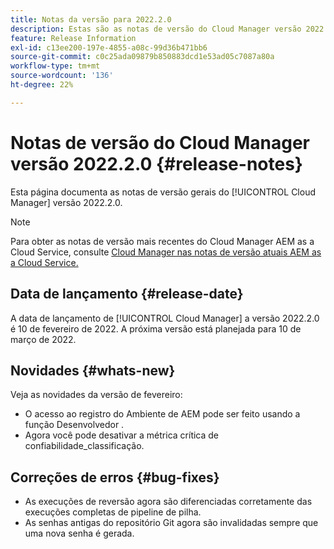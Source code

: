 ```yaml
---
title: Notas da versão para 2022.2.0
description: Estas são as notas de versão do Cloud Manager versão 2022.2.0.
feature: Release Information
exl-id: c13ee200-197e-4855-a08c-99d36b471bb6
source-git-commit: c0c25ada09879b850883dcd1e53ad05c7087a80a
workflow-type: tm+mt
source-wordcount: '136'
ht-degree: 22%

---
```


# Notas de versão do Cloud Manager versão 2022.2.0 {#release-notes}

Esta página documenta as notas de versão gerais do [!UICONTROL Cloud Manager] versão 2022.2.0.

>[!NOTE]
>
>Para obter as notas de versão mais recentes do Cloud Manager AEM as a Cloud Service, consulte [Cloud Manager nas notas de versão atuais AEM as a Cloud Service.](https://experienceleague.adobe.com/docs/experience-manager-cloud-service/content/implementing/using-cloud-manager/release-notes-cloud-manager/release-notes-cm-current.html)

## Data de lançamento {#release-date}

A data de lançamento de [!UICONTROL Cloud Manager] a versão 2022.2.0 é 10 de fevereiro de 2022. A próxima versão está planejada para 10 de março de 2022.

## Novidades {#whats-new}

Veja as novidades da versão de fevereiro:

* O acesso ao registro do Ambiente de AEM pode ser feito usando a função Desenvolvedor .
* Agora você pode desativar a métrica crítica de confiabilidade_classificação.

## Correções de erros {#bug-fixes}

* As execuções de reversão agora são diferenciadas corretamente das execuções completas de pipeline de pilha.
* As senhas antigas do repositório Git agora são invalidadas sempre que uma nova senha é gerada.
